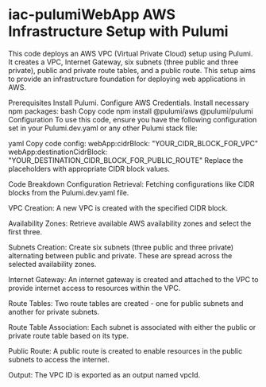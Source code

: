 # iac-pulumiWebApp AWS Infrastructure Setup with Pulumi
This code deploys an AWS VPC (Virtual Private Cloud) setup using Pulumi. It creates a VPC, Internet Gateway, six subnets (three public and three private), public and private route tables, and a public route. This setup aims to provide an infrastructure foundation for deploying web applications in AWS.

Prerequisites
Install Pulumi.
Configure AWS Credentials.
Install necessary npm packages:
bash
Copy code
npm install @pulumi/aws @pulumi/pulumi
Configuration
To use this code, ensure you have the following configuration set in your Pulumi.dev.yaml or any other Pulumi stack file:

yaml
Copy code
config:
  webApp:cidrBlock: "YOUR_CIDR_BLOCK_FOR_VPC"
  webApp:destinationCidrBlock: "YOUR_DESTINATION_CIDR_BLOCK_FOR_PUBLIC_ROUTE"
Replace the placeholders with appropriate CIDR block values.

Code Breakdown
Configuration Retrieval:
Fetching configurations like CIDR blocks from the Pulumi.dev.yaml file.

VPC Creation:
A new VPC is created with the specified CIDR block.

Availability Zones:
Retrieve available AWS availability zones and select the first three.

Subnets Creation:
Create six subnets (three public and three private) alternating between public and private. These are spread across the selected availability zones.

Internet Gateway:
An internet gateway is created and attached to the VPC to provide internet access to resources within the VPC.

Route Tables:
Two route tables are created - one for public subnets and another for private subnets.

Route Table Association:
Each subnet is associated with either the public or private route table based on its type.

Public Route:
A public route is created to enable resources in the public subnets to access the internet.

Output:
The VPC ID is exported as an output named vpcId.
